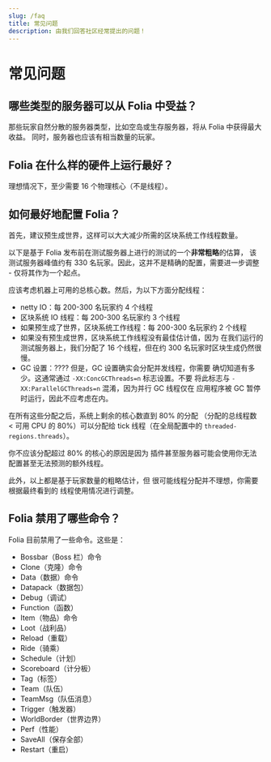 ```yaml
---
slug: /faq
title: 常见问题
description: 由我们回答社区经常提出的问题！
---
```


# 常见问题

## 哪些类型的服务器可以从 Folia 中受益？
那些玩家自然分散的服务器类型，比如空岛或生存服务器，将从 Folia 中获得最大收益。
同时，服务器也应该有相当数量的玩家。

## Folia 在什么样的硬件上运行最好？
理想情况下，至少需要 16 个物理核心（不是线程）。

## 如何最好地配置 Folia？
首先，建议预生成世界，这样可以大大减少所需的区块系统工作线程数量。

以下是基于 Folia 发布前在测试服务器上进行的测试的一个**非常粗略**的估算，
该测试服务器峰值约有 330 名玩家。因此，这并不是精确的配置，需要进一步调整 - 
仅将其作为一个起点。

应该考虑机器上可用的总核心数。然后，为以下方面分配线程：
- netty IO：每 200-300 名玩家约 4 个线程
- 区块系统 IO 线程：每 200-300 名玩家约 3 个线程
- 如果预生成了世界，区块系统工作线程：每 200-300 名玩家约 2 个线程
- 如果没有预生成世界，区块系统工作线程没有最佳估计值，因为
  在我们运行的测试服务器上，我们分配了 16 个线程，但在约 300 名玩家时区块生成仍然很慢。
- GC 设置：???? 但是，GC 设置确实会分配并发线程，你需要
  确切知道有多少。这通常通过 `-XX:ConcGCThreads=n` 标志设置。不要
  将此标志与 `-XX:ParallelGCThreads=n` 混淆，因为并行 GC 线程仅在
  应用程序被 GC 暂停时运行，因此不应考虑在内。

在所有这些分配之后，系统上剩余的核心数直到 80% 的分配
（分配的总线程数 < 可用 CPU 的 80%）可以分配给
tick 线程（在全局配置中的 `threaded-regions.threads`）。

你不应该分配超过 80% 的核心的原因是因为
插件甚至服务器可能会使用你无法配置甚至无法预测的额外线程。

此外，以上都是基于玩家数量的粗略估计，但
很可能线程分配并不理想，你需要根据最终看到的
线程使用情况进行调整。

## Folia 禁用了哪些命令？
Folia 目前禁用了一些命令。这些是：
- Bossbar（Boss 栏）命令
- Clone（克隆）命令
- Data（数据）命令
- Datapack（数据包）
- Debug（调试）
- Function（函数）
- Item（物品）命令
- Loot（战利品）
- Reload（重载）
- Ride（骑乘）
- Schedule（计划）
- Scoreboard（计分板）
- Tag（标签）
- Team（队伍）
- TeamMsg（队伍消息）
- Trigger（触发器）
- WorldBorder（世界边界）
- Perf（性能）
- SaveAll（保存全部）
- Restart（重启）
